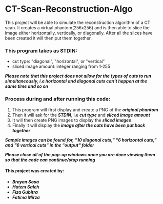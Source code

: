 # CT-Scan-Reconstruction-Algo
This project will be able to simulate the reconstruction algorithm of a CT scan.
It creates a virtual phantom(256x256) and is then able to slice the image either horizontally, vertically, or diagonally. After all the slices have been created it will then put them together.

### This program takes as STDIN:
  - cut type: "diagonal", "horizontal", or "vertical" 
  - sliced image amount: integer ranging from 1-255
  
***Please note that this project does not allow for the types of cuts to run simultaneously, i.e horizontal and diagonal cuts can't happen at the same time and so on***

### Process during and after running this code:
1) This program will first display and create a PNG of the ***original phantom*** 
2) Then it will ask for the ***STDIN***, i.e ***cut type*** and ***sliced image amount***
3) It will then create PNG images to display the ***sliced images***
4) Finally it will display the ***image after the cuts have been put back together***

***Sample images can be found for, "10 diagonal cuts," "6 horizontal cuts," and "6 vertical cuts" in the "output" folder***

***Please close all of the pop-up windows once you are done viewing them so that the code can continue/stop running***

#### This project was created by:
  - ***Brayan Sosa***
  - ***Hatem Saleh***
  - ***Fiza Gubitra***
  - ***Fatima Mirza***
